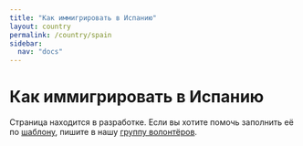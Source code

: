 ```yaml
---
title: "Как иммигрировать в Испанию"
layout: country
permalink: /country/spain
sidebar:
  nav: "docs"
---
```


# Как иммигрировать в Испанию

Страница находится в разработке. Если вы хотите помочь заполнить её по [шаблону](/template), пишите в нашу [группу волонтёров](https://t.me/+FHi3FnJaoWJkMDAx).
